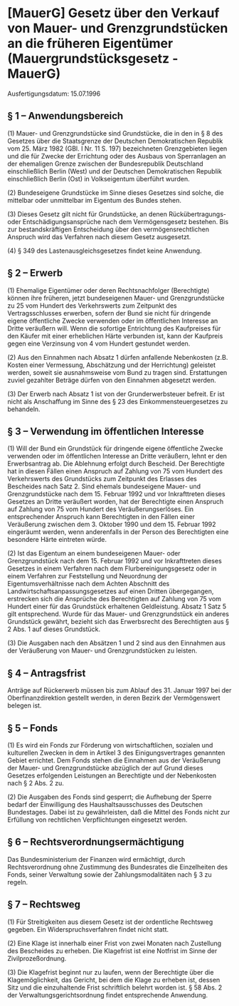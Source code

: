 # [MauerG] Gesetz über den Verkauf von Mauer- und Grenzgrundstücken an die früheren Eigentümer  (Mauergrundstücksgesetz - MauerG)

Ausfertigungsdatum: 15.07.1996

 

## § 1 – Anwendungsbereich

(1) Mauer- und Grenzgrundstücke sind Grundstücke, die in den in § 8 des Gesetzes über die Staatsgrenze der Deutschen Demokratischen Republik vom 25. März 1982 (GBl. I Nr. 11 S. 197) bezeichneten Grenzgebieten liegen und die für Zwecke der Errichtung oder des Ausbaus von Sperranlagen an der ehemaligen Grenze zwischen der Bundesrepublik Deutschland einschließlich Berlin (West) und der Deutschen Demokratischen Republik einschließlich Berlin (Ost) in Volkseigentum überführt wurden.

(2) Bundeseigene Grundstücke im Sinne dieses Gesetzes sind solche, die mittelbar oder unmittelbar im Eigentum des Bundes stehen.

(3) Dieses Gesetz gilt nicht für Grundstücke, an denen Rückübertragungs- oder Entschädigungsansprüche nach dem Vermögensgesetz bestehen. Bis zur bestandskräftigen Entscheidung über den vermögensrechtlichen Anspruch wird das Verfahren nach diesem Gesetz ausgesetzt.

(4) § 349 des Lastenausgleichsgesetzes findet keine Anwendung.


## § 2 – Erwerb

(1) Ehemalige Eigentümer oder deren Rechtsnachfolger (Berechtigte) können ihre früheren, jetzt bundeseigenen Mauer- und Grenzgrundstücke zu 25 vom Hundert des Verkehrswerts zum Zeitpunkt des Vertragsschlusses erwerben, sofern der Bund sie nicht für dringende eigene öffentliche Zwecke verwenden oder im öffentlichen Interesse an Dritte veräußern will. Wenn die sofortige Entrichtung des Kaufpreises für den Käufer mit einer erheblichen Härte verbunden ist, kann der Kaufpreis gegen eine Verzinsung von 4 vom Hundert gestundet werden.

(2) Aus den Einnahmen nach Absatz 1 dürfen anfallende Nebenkosten (z.B. Kosten einer Vermessung, Abschätzung und der Herrichtung) geleistet werden, soweit sie ausnahmsweise vom Bund zu tragen sind. Erstattungen zuviel gezahlter Beträge dürfen von den Einnahmen abgesetzt werden.

(3) Der Erwerb nach Absatz 1 ist von der Grunderwerbsteuer befreit. Er ist nicht als Anschaffung im Sinne des § 23 des Einkommensteuergesetzes zu behandeln.


## § 3 – Verwendung im öffentlichen Interesse

(1) Will der Bund ein Grundstück für dringende eigene öffentliche Zwecke verwenden oder im öffentlichen Interesse an Dritte veräußern, lehnt er den Erwerbsantrag ab. Die Ablehnung erfolgt durch Bescheid. Der Berechtigte hat in diesen Fällen einen Anspruch auf Zahlung von 75 vom Hundert des Verkehrswerts des Grundstücks zum Zeitpunkt des Erlasses des Bescheides nach Satz 2. Sind ehemals bundeseigene Mauer- und Grenzgrundstücke nach dem 15. Februar 1992 und vor Inkrafttreten dieses Gesetzes an Dritte veräußert worden, hat der Berechtigte einen Anspruch auf Zahlung von 75 vom Hundert des Veräußerungserlöses. Ein entsprechender Anspruch kann Berechtigten in den Fällen einer Veräußerung zwischen dem 3. Oktober 1990 und dem 15. Februar 1992 eingeräumt werden, wenn anderenfalls in der Person des Berechtigten eine besondere Härte eintreten würde.

(2) Ist das Eigentum an einem bundeseigenen Mauer- oder Grenzgrundstück nach dem 15. Februar 1992 und vor Inkrafttreten dieses Gesetzes in einem Verfahren nach dem Flurbereinigungsgesetz oder in einem Verfahren zur Feststellung und Neuordnung der Eigentumsverhältnisse nach dem Achten Abschnitt des Landwirtschaftsanpassungsgesetzes auf einen Dritten übergegangen, erstrecken sich die Ansprüche des Berechtigten auf Zahlung von 75 vom Hundert einer für das Grundstück erhaltenen Geldleistung. Absatz 1 Satz 5 gilt entsprechend. Wurde für das Mauer- und Grenzgrundstück ein anderes Grundstück gewährt, bezieht sich das Erwerbsrecht des Berechtigten aus § 2 Abs. 1 auf dieses Grundstück.

(3) Die Ausgaben nach den Absätzen 1 und 2 sind aus den Einnahmen aus der Veräußerung von Mauer- und Grenzgrundstücken zu leisten.


## § 4 – Antragsfrist

Anträge auf Rückerwerb müssen bis zum Ablauf des 31. Januar 1997 bei der Oberfinanzdirektion gestellt werden, in deren Bezirk der Vermögenswert belegen ist.


## § 5 – Fonds

(1) Es wird ein Fonds zur Förderung von wirtschaftlichen, sozialen und kulturellen Zwecken in dem in Artikel 3 des Einigungsvertrages genannten Gebiet errichtet. Dem Fonds stehen die Einnahmen aus der Veräußerung der Mauer- und Grenzgrundstücke abzüglich der auf Grund dieses Gesetzes erfolgenden Leistungen an Berechtigte und der Nebenkosten nach § 2 Abs. 2 zu.

(2) Die Ausgaben des Fonds sind gesperrt; die Aufhebung der Sperre bedarf der Einwilligung des Haushaltsausschusses des Deutschen Bundestages. Dabei ist zu gewährleisten, daß die Mittel des Fonds nicht zur Erfüllung von rechtlichen Verpflichtungen eingesetzt werden.


## § 6 – Rechtsverordnungsermächtigung

Das Bundesministerium der Finanzen wird ermächtigt, durch Rechtsverordnung ohne Zustimmung des Bundesrates die Einzelheiten des Fonds, seiner Verwaltung sowie der Zahlungsmodalitäten nach § 3 zu regeln.


## § 7 – Rechtsweg

(1) Für Streitigkeiten aus diesem Gesetz ist der ordentliche Rechtsweg gegeben. Ein Widerspruchsverfahren findet nicht statt.

(2) Eine Klage ist innerhalb einer Frist von zwei Monaten nach Zustellung des Bescheides zu erheben. Die Klagefrist ist eine Notfrist im Sinne der Zivilprozeßordnung.

(3) Die Klagefrist beginnt nur zu laufen, wenn der Berechtigte über die Klagemöglichkeit, das Gericht, bei dem die Klage zu erheben ist, dessen Sitz und die einzuhaltende Frist schriftlich belehrt worden ist. § 58 Abs. 2 der Verwaltungsgerichtsordnung findet entsprechende Anwendung.
